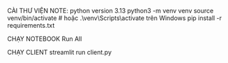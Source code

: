 CÀI THƯ VIỆN 
NOTE: python version 3.13
python3 -m venv venv
source venv/bin/activate  # hoặc .\venv\Scripts\activate trên Windows
pip install -r requirements.txt

CHẠY NOTEBOOK
Run All

CHẠY CLIENT
streamlit run client.py